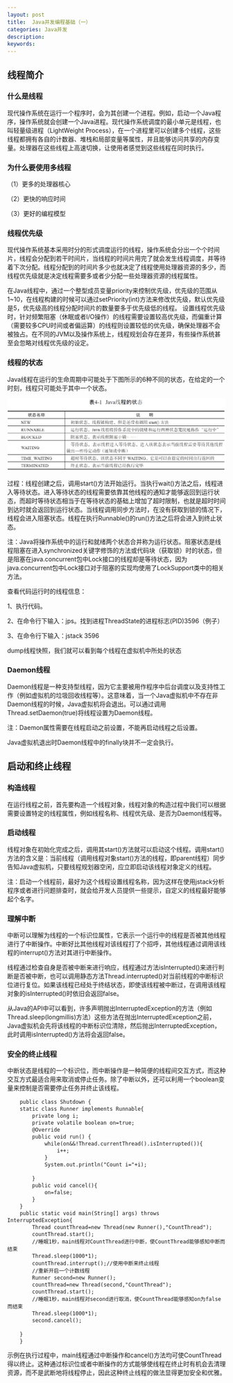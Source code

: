 ```yaml
---
layout: post
title:  Java并发编程基础（一）
categories: Java并发
description: 
keywords: 
---
```



## 线程简介

### 什么是线程

现代操作系统在运行一个程序时，会为其创建一个进程。例如，启动一个Java程序，操作系统就会创建一个Java进程。现代操作系统调度的最小单元是线程，也叫轻量级进程（LightWeight Process），在一个进程里可以创建多个线程，这些线程都拥有各自的计数器、堆栈和局部变量等属性，并且能够访问共享的内存变量。处理器在这些线程上高速切换，让使用者感觉到这些线程在同时执行。

### 为什么要使用多线程

（1）更多的处理器核心

（2）更快的响应时间

（3）更好的编程模型

### 线程优先级

现代操作系统基本采用时分的形式调度运行的线程，操作系统会分出一个个时间片，线程会分配到若干时间片，当线程的时间片用完了就会发生线程调度，并等待着下次分配。线程分配到的时间片多少也就决定了线程使用处理器资源的多少，而线程优先级就是决定线程需要多或者少分配一些处理器资源的线程属性。

在Java线程中，通过一个整型成员变量priority来控制优先级，优先级的范围从1~10，在线程构建的时候可以通过setPriority(int)方法来修改优先级，默认优先级是5，优先级高的线程分配时间片的数量要多于优先级低的线程。
设置线程优先级时，针对频繁阻塞（休眠或者I/O操作）的线程需要设置较高优先级，而偏重计算（需要较多CPU时间或者偏运算）的线程则设置较低的优先级，确保处理器不会被独占。在不同的JVM以及操作系统上，线程规划会存在差异，有些操作系统甚至会忽略对线程优先级的设定。

### 线程的状态

Java线程在运行的生命周期中可能处于下图所示的6种不同的状态，在给定的一个时刻，线程只可能处于其中一个状态。

![jpg](/images/posts/java/20171123.png)

过程：线程创建之后，调用start()方法开始运行。当执行wait()方法之后，线程进入等待状态。进入等待状态的线程需要依靠其他线程的通知才能够返回到运行状态，而超时等待状态相当于在等待状态的基础上增加了超时限制，也就是超时时间到达时就会返回到运行状态。当线程调用同步方法时，在没有获取到锁的情况下，线程会进入阻塞状态。线程在执行Runnable()的run()方法之后将会进入到终止状态。

注：Java将操作系统中的运行和就绪两个状态合并称为运行状态。阻塞状态是线程阻塞在进入synchronized关键字修饰的方法或代码块（获取锁）时的状态，但是阻塞在java.concurrent包中Lock接口的线程却是等待状态，因为java.concurrent包中Lock接口对于阻塞的实现均使用了LockSupport类中的相关方法。

查看代码运行时的线程信息：

1、执行代码。

2、在命令行下输入：jps。找到进程ThreadState的进程标志(PID)3596（例子）

3、在命令行下输入：jstack 3596

dump线程快照，我们就可以看到每个线程在虚拟机中所处的状态

### Daemon线程

Daemon线程是一种支持型线程，因为它主要被用作程序中后台调度以及支持性工作（例如虚拟机的垃圾回收线程等）。这意味着，当一个Java虚拟机中不存在非Daemon线程的时候，Java虚拟机将会退出。可以通过调用Thread.setDaemon(true)将线程设置为Daemon线程。

注：Daemon属性需要在线程启动之前设置，不能再启动线程之后设置。

Java虚拟机退出时Daemon线程中的finally块并不一定会执行。

## 启动和终止线程

### 构造线程

在运行线程之前，首先要构造一个线程对象，线程对象的构造过程中我们可以根据需要设置特定的线程属性，例如线程名称、线程优先级、是否为Daemon线程等。

### 启动线程

线程对象在初始化完成之后，调用其start()方法就可以启动这个线程。调用start()方法的含义是：当前线程（调用线程对象start()方法的线程，即parent线程）同步告知Java虚拟机，只要线程规划器空闲，应立即启动该线程对象定义的线程。

注：启动一个线程前，最好为这个线程设置线程名称，因为这样在使用jstack分析程序或者进行问题排查时，就会给开发人员提供一些提示，自定义的线程最好能够起个名字。

### 理解中断

中断可以理解为线程的一个标识位属性，它表示一个运行中的线程是否被其他线程进行了中断操作。中断好比其他线程对该线程打了个招呼，其他线程通过调用该线程的interrupt()方法对其进行中断操作。

线程通过检查自身是否被中断来进行响应，线程通过方法isInterrupted()来进行判断是否被中断，也可以调用静态方法Thread.interrupted()对当前线程的中断标识位进行复位。如果该线程已经处于终结状态，即使该线程被中断过，在调用该线程对象的isInterrupted()时依旧会返回false。

从Java的API中可以看到，许多声明抛出InterruptedException的方法（例如Thread.sleep(longmillis)方法）这些方法在抛出InterruptedException之前，Java虚拟机会先将该线程的中断标识位清除，然后抛出InterruptedException，此时调用isInterrupted()方法将会返回false。

### 安全的终止线程

中断状态是线程的一个标识位，而中断操作是一种简便的线程间交互方式，而这种交互方式最适合用来取消或停止任务。除了中断以外，还可以利用一个boolean变量来控制是否需要停止任务并终止该线程。

	    public class Shutdown {  
		static class Runner implements Runnable{   
		    private long i;  
		    private volatile boolean on=true;  
		    @Override  
		    public void run() {   
		        while(on&&!Thread.currentThread().isInterrupted()){  
		            i++;  
		        }  
		        System.out.println("Count i="+i);  
		          
		    }   
		    public void cancel(){  
		        on=false;  
		    }  
		}  
		public static void main(String[] args) throws InterruptedException{   
		    Thread countThread=new Thread(new Runner(),"CountThread");  
		    countThread.start();  
		    //睡眠1秒，main线程对CountThread进行中断，使CountThread能够感知中断而结束  
		    Thread.sleep(1000*1);  
		    countThread.interrupt();//使用中断来终止线程  
		    //重新开启一个计数线程  
		    Runner second=new Runner();  
		    countThread=new Thread(second,"CountThread");  
		    countThread.start();  
		    //睡眠1秒，main线程对second进行取消，使CountThread能够感知on为false而结束  
		    Thread.sleep(1000*1);  
		    second.cancel();  
		      
		}  
	    }  

示例在执行过程中，main线程通过中断操作和cancel()方法均可使CountThread得以终止。这种通过标识位或者中断操作的方式能够使线程在终止时有机会去清理资源，而不是武断地将线程停止，因此这种终止线程的做法显得更加安全和优雅。



